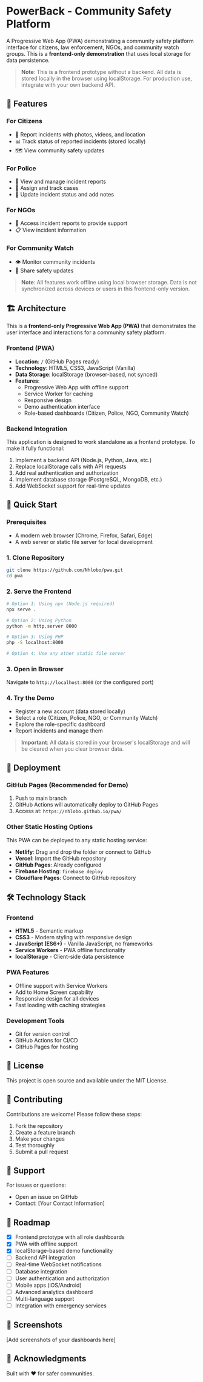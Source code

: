 # PowerBack - Community Safety Platform

A Progressive Web App (PWA) demonstrating a community safety platform interface for citizens, law enforcement, NGOs, and community watch groups. This is a **frontend-only demonstration** that uses local storage for data persistence.

> **Note**: This is a frontend prototype without a backend. All data is stored locally in the browser using localStorage. For production use, integrate with your own backend API.

## 🌟 Features

### For Citizens
- 📱 Report incidents with photos, videos, and location
- 📊 Track status of reported incidents (stored locally)
- 🗺️ View community safety updates

### For Police
- 🚨 View and manage incident reports
- 👮 Assign and track cases
- 📝 Update incident status and add notes

### For NGOs
- 🤝 Access incident reports to provide support
- 📋 View incident information

### For Community Watch
- 👁️ Monitor community incidents
- 📢 Share safety updates

> **Note**: All features work offline using local browser storage. Data is not synchronized across devices or users in this frontend-only version.

## 🏗️ Architecture

This is a **frontend-only Progressive Web App (PWA)** that demonstrates the user interface and interactions for a community safety platform.

### Frontend (PWA)
- **Location**: `/` (GitHub Pages ready)
- **Technology**: HTML5, CSS3, JavaScript (Vanilla)
- **Data Storage**: localStorage (browser-based, not synced)
- **Features**:
  - Progressive Web App with offline support
  - Service Worker for caching
  - Responsive design
  - Demo authentication interface
  - Role-based dashboards (Citizen, Police, NGO, Community Watch)

### Backend Integration
This application is designed to work standalone as a frontend prototype. To make it fully functional:
1. Implement a backend API (Node.js, Python, Java, etc.)
2. Replace localStorage calls with API requests
3. Add real authentication and authorization
4. Implement database storage (PostgreSQL, MongoDB, etc.)
5. Add WebSocket support for real-time updates

## 🚀 Quick Start

### Prerequisites
- A modern web browser (Chrome, Firefox, Safari, Edge)
- A web server or static file server for local development

### 1. Clone Repository
```bash
git clone https://github.com/Nhlobo/pwa.git
cd pwa
```

### 2. Serve the Frontend
```bash
# Option 1: Using npx (Node.js required)
npx serve .

# Option 2: Using Python
python -m http.server 8000

# Option 3: Using PHP
php -S localhost:8000

# Option 4: Use any other static file server
```

### 3. Open in Browser
Navigate to `http://localhost:8000` (or the configured port)

### 4. Try the Demo
- Register a new account (data stored locally)
- Select a role (Citizen, Police, NGO, or Community Watch)
- Explore the role-specific dashboard
- Report incidents and manage them

> **Important**: All data is stored in your browser's localStorage and will be cleared when you clear browser data.

## 📱 Deployment

### GitHub Pages (Recommended for Demo)

1. Push to main branch
2. GitHub Actions will automatically deploy to GitHub Pages
3. Access at: `https://nhlobo.github.io/pwa/`

### Other Static Hosting Options

This PWA can be deployed to any static hosting service:
- **Netlify**: Drag and drop the folder or connect to GitHub
- **Vercel**: Import the GitHub repository
- **GitHub Pages**: Already configured
- **Firebase Hosting**: `firebase deploy`
- **Cloudflare Pages**: Connect to GitHub repository

## 🛠️ Technology Stack

### Frontend
- **HTML5** - Semantic markup
- **CSS3** - Modern styling with responsive design
- **JavaScript (ES6+)** - Vanilla JavaScript, no frameworks
- **Service Workers** - PWA offline functionality
- **localStorage** - Client-side data persistence

### PWA Features
- Offline support with Service Workers
- Add to Home Screen capability
- Responsive design for all devices
- Fast loading with caching strategies

### Development Tools
- Git for version control
- GitHub Actions for CI/CD
- GitHub Pages for hosting

## 📝 License

This project is open source and available under the MIT License.

## 🤝 Contributing

Contributions are welcome! Please follow these steps:
1. Fork the repository
2. Create a feature branch
3. Make your changes
4. Test thoroughly
5. Submit a pull request

## 📧 Support

For issues or questions:
- Open an issue on GitHub
- Contact: [Your Contact Information]

## 🎯 Roadmap

- [x] Frontend prototype with all role dashboards
- [x] PWA with offline support
- [x] localStorage-based demo functionality
- [ ] Backend API integration
- [ ] Real-time WebSocket notifications
- [ ] Database integration
- [ ] User authentication and authorization
- [ ] Mobile apps (iOS/Android)
- [ ] Advanced analytics dashboard
- [ ] Multi-language support
- [ ] Integration with emergency services

## 📸 Screenshots

[Add screenshots of your dashboards here]

## 🙏 Acknowledgments

Built with ❤️ for safer communities.
